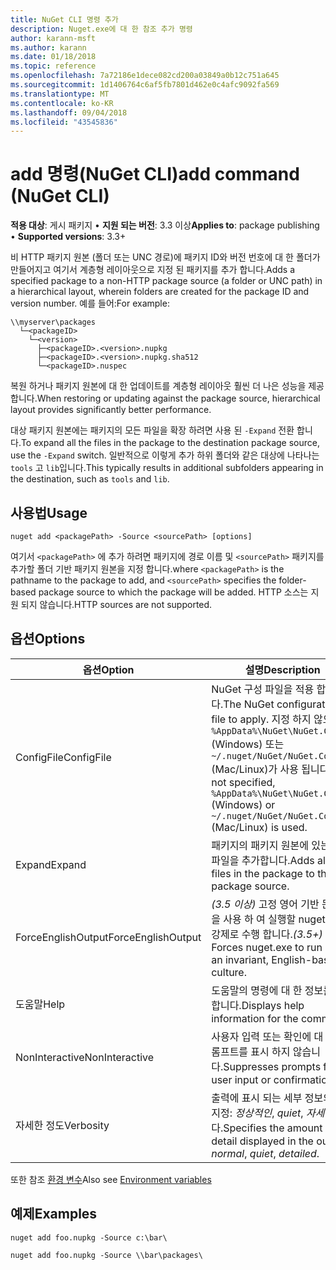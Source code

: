 ```yaml
---
title: NuGet CLI 명령 추가
description: Nuget.exe에 대 한 참조 추가 명령
author: karann-msft
ms.author: karann
ms.date: 01/18/2018
ms.topic: reference
ms.openlocfilehash: 7a72186e1dece082cd200a03849a0b12c751a645
ms.sourcegitcommit: 1d1406764c6af5fb7801d462e0c4afc9092fa569
ms.translationtype: MT
ms.contentlocale: ko-KR
ms.lasthandoff: 09/04/2018
ms.locfileid: "43545836"
---
```

# <a name="add-command-nuget-cli"></a><span data-ttu-id="a6f7a-103">add 명령(NuGet CLI)</span><span class="sxs-lookup"><span data-stu-id="a6f7a-103">add command (NuGet CLI)</span></span>

<span data-ttu-id="a6f7a-104">**적용 대상**: 게시 패키지 &bullet; **지원 되는 버전**: 3.3 이상</span><span class="sxs-lookup"><span data-stu-id="a6f7a-104">**Applies to**: package publishing &bullet; **Supported versions**: 3.3+</span></span>

<span data-ttu-id="a6f7a-105">비 HTTP 패키지 원본 (폴더 또는 UNC 경로)에 패키지 ID와 버전 번호에 대 한 폴더가 만들어지고 여기서 계층형 레이아웃으로 지정 된 패키지를 추가 합니다.</span><span class="sxs-lookup"><span data-stu-id="a6f7a-105">Adds a specified package to a non-HTTP package source (a folder or UNC path) in a hierarchical layout, wherein folders are created for the package ID and version number.</span></span> <span data-ttu-id="a6f7a-106">예를 들어:</span><span class="sxs-lookup"><span data-stu-id="a6f7a-106">For example:</span></span>

    \\myserver\packages
      └─<packageID>
        └─<version>
          ├─<packageID>.<version>.nupkg
          ├─<packageID>.<version>.nupkg.sha512
          └─<packageID>.nuspec

<span data-ttu-id="a6f7a-107">복원 하거나 패키지 원본에 대 한 업데이트를 계층형 레이아웃 훨씬 더 나은 성능을 제공 합니다.</span><span class="sxs-lookup"><span data-stu-id="a6f7a-107">When restoring or updating against the package source, hierarchical layout provides significantly better performance.</span></span>

<span data-ttu-id="a6f7a-108">대상 패키지 원본에는 패키지의 모든 파일을 확장 하려면 사용 된 `-Expand` 전환 합니다.</span><span class="sxs-lookup"><span data-stu-id="a6f7a-108">To expand all the files in the package to the destination package source, use the `-Expand` switch.</span></span> <span data-ttu-id="a6f7a-109">일반적으로 이렇게 추가 하위 폴더와 같은 대상에 나타나는 `tools` 고 `lib`입니다.</span><span class="sxs-lookup"><span data-stu-id="a6f7a-109">This typically results in additional subfolders appearing in the destination, such as `tools` and `lib`.</span></span>

## <a name="usage"></a><span data-ttu-id="a6f7a-110">사용법</span><span class="sxs-lookup"><span data-stu-id="a6f7a-110">Usage</span></span>

```cli
nuget add <packagePath> -Source <sourcePath> [options]
```

<span data-ttu-id="a6f7a-111">여기서 `<packagePath>` 에 추가 하려면 패키지에 경로 이름 및 `<sourcePath>` 패키지를 추가할 폴더 기반 패키지 원본을 지정 합니다.</span><span class="sxs-lookup"><span data-stu-id="a6f7a-111">where `<packagePath>` is the pathname to the package to add, and `<sourcePath>` specifies the folder-based package source to which the package will be added.</span></span> <span data-ttu-id="a6f7a-112">HTTP 소스는 지원 되지 않습니다.</span><span class="sxs-lookup"><span data-stu-id="a6f7a-112">HTTP sources are not supported.</span></span>

## <a name="options"></a><span data-ttu-id="a6f7a-113">옵션</span><span class="sxs-lookup"><span data-stu-id="a6f7a-113">Options</span></span>

| <span data-ttu-id="a6f7a-114">옵션</span><span class="sxs-lookup"><span data-stu-id="a6f7a-114">Option</span></span> | <span data-ttu-id="a6f7a-115">설명</span><span class="sxs-lookup"><span data-stu-id="a6f7a-115">Description</span></span> |
| --- | --- |
| <span data-ttu-id="a6f7a-116">ConfigFile</span><span class="sxs-lookup"><span data-stu-id="a6f7a-116">ConfigFile</span></span> | <span data-ttu-id="a6f7a-117">NuGet 구성 파일을 적용 합니다.</span><span class="sxs-lookup"><span data-stu-id="a6f7a-117">The NuGet configuration file to apply.</span></span> <span data-ttu-id="a6f7a-118">지정 하지 않으면 `%AppData%\NuGet\NuGet.Config` (Windows) 또는 `~/.nuget/NuGet/NuGet.Config` (Mac/Linux)가 사용 됩니다.</span><span class="sxs-lookup"><span data-stu-id="a6f7a-118">If not specified, `%AppData%\NuGet\NuGet.Config` (Windows) or `~/.nuget/NuGet/NuGet.Config` (Mac/Linux) is used.</span></span>|
| <span data-ttu-id="a6f7a-119">Expand</span><span class="sxs-lookup"><span data-stu-id="a6f7a-119">Expand</span></span> | <span data-ttu-id="a6f7a-120">패키지의 패키지 원본에 있는 모든 파일을 추가합니다.</span><span class="sxs-lookup"><span data-stu-id="a6f7a-120">Adds all the files in the package to the package source.</span></span> |
| <span data-ttu-id="a6f7a-121">ForceEnglishOutput</span><span class="sxs-lookup"><span data-stu-id="a6f7a-121">ForceEnglishOutput</span></span> | <span data-ttu-id="a6f7a-122">*(3.5 이상)*  고정 영어 기반 문화권을 사용 하 여 실행할 nuget.exe를 강제로 수행 합니다.</span><span class="sxs-lookup"><span data-stu-id="a6f7a-122">*(3.5+)* Forces nuget.exe to run using an invariant, English-based culture.</span></span> |
| <span data-ttu-id="a6f7a-123">도움말</span><span class="sxs-lookup"><span data-stu-id="a6f7a-123">Help</span></span> | <span data-ttu-id="a6f7a-124">도움말의 명령에 대 한 정보를 표시 합니다.</span><span class="sxs-lookup"><span data-stu-id="a6f7a-124">Displays help information for the command.</span></span> |
| <span data-ttu-id="a6f7a-125">NonInteractive</span><span class="sxs-lookup"><span data-stu-id="a6f7a-125">NonInteractive</span></span> | <span data-ttu-id="a6f7a-126">사용자 입력 또는 확인에 대 한 프롬프트를 표시 하지 않습니다.</span><span class="sxs-lookup"><span data-stu-id="a6f7a-126">Suppresses prompts for user input or confirmations.</span></span> |
| <span data-ttu-id="a6f7a-127">자세한 정도</span><span class="sxs-lookup"><span data-stu-id="a6f7a-127">Verbosity</span></span> | <span data-ttu-id="a6f7a-128">출력에 표시 되는 세부 정보의 양을 지정: *정상적인*, *quiet*, *자세한*합니다.</span><span class="sxs-lookup"><span data-stu-id="a6f7a-128">Specifies the amount of detail displayed in the output: *normal*, *quiet*, *detailed*.</span></span> |

<span data-ttu-id="a6f7a-129">또한 참조 [환경 변수](cli-ref-environment-variables.md)</span><span class="sxs-lookup"><span data-stu-id="a6f7a-129">Also see [Environment variables](cli-ref-environment-variables.md)</span></span>

## <a name="examples"></a><span data-ttu-id="a6f7a-130">예제</span><span class="sxs-lookup"><span data-stu-id="a6f7a-130">Examples</span></span>

```cli
nuget add foo.nupkg -Source c:\bar\

nuget add foo.nupkg -Source \\bar\packages\
```
